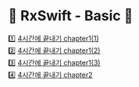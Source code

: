 # 🍏 RxSwift - Basic 🍏

1️⃣ [4시간에 끝내기 chapter1(1)](https://github.com/YoonAh-dev/RxSwift/blob/main/README/RxSwift-chapter1.md) <br/>
2️⃣ [4시간에 끝내기 chapter1(2)](https://github.com/YoonAh-dev/RxSwift/blob/main/README/RxSwift-chapter1(2).md) <br/>
3️⃣ [4시간에 끝내기 chapter1(3)](https://github.com/YoonAh-dev/RxSwift/blob/main/README/RxSwift-chapter1(3).md) <br/>
4️⃣ [4시간에 끝내기 chapter2](https://github.com/YoonAh-dev/RxSwift/blob/main/README/RxSwift-chapter2.md)
